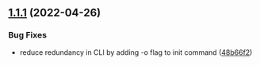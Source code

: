 ## [1.1.1](https://github.com/alexnitta/faunauth/compare/v1.1.0...v1.1.1) (2022-04-26)


### Bug Fixes

* reduce redundancy in CLI by adding -o flag to init command ([48b66f2](https://github.com/alexnitta/faunauth/commit/48b66f2d76831067ffb16a8b480b8f693363a304))
